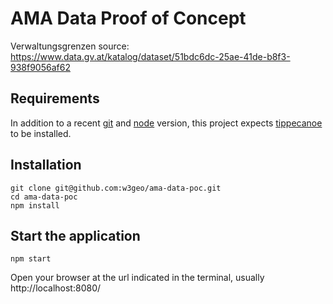 # AMA Data Proof of Concept

Verwaltungsgrenzen source:
https://www.data.gv.at/katalog/dataset/51bdc6dc-25ae-41de-b8f3-938f9056af62

## Requirements

In addition to a recent [git](https://git-scm.org/) and [node](https://nodejs.org/) version, this project expects [tippecanoe](https://github.com/mapbox/tippecanoe) to be installed.

## Installation

    git clone git@github.com:w3geo/ama-data-poc.git
    cd ama-data-poc
    npm install

## Start the application

    npm start

Open your browser at the url indicated in the terminal, usually http://localhost:8080/
